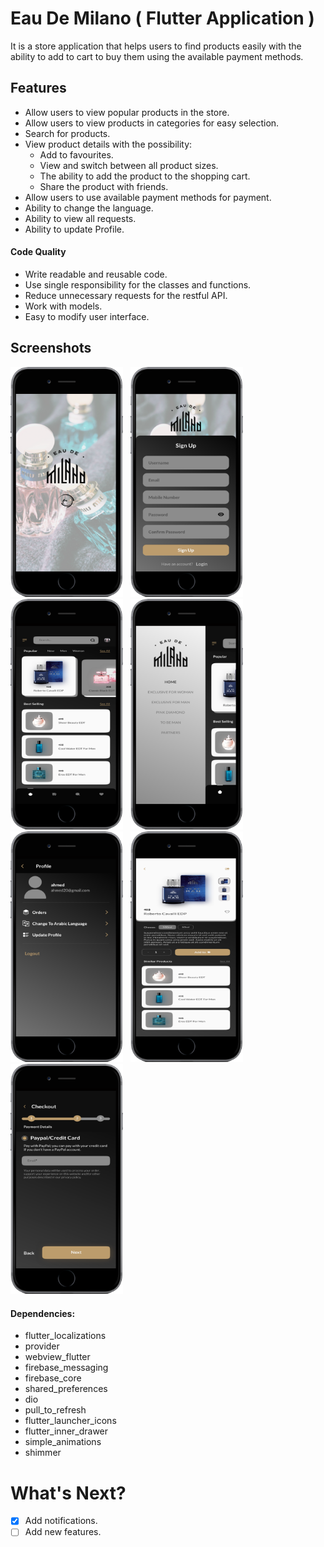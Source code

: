 # Eau De Milano  ( Flutter Application )

It is a store application that helps users to find products easily with the ability to add to cart to buy them using the available payment methods.

## Features

* Allow users to view popular products in the store.
* Allow users to view products in categories for easy selection.
* Search for products.
* View product details with the possibility:
  * Add to favourites.
  * View and switch between all product sizes.
  * The ability to add the product to the shopping cart.
  * Share the product with friends.
* Allow users to use available payment methods for payment.
* Ability to change the language.
* Ability to view all requests.
* Ability to update Profile.

#### Code Quality

* Write readable and reusable code.
* Use single responsibility for the classes and functions.
* Reduce unnecessary requests for the restful API.
* Work with models.
* Easy to modify user interface.


## Screenshots
<p>
<img src="screenshoots/mobile-black (1).png" alt="Eau De Milano" width="180">
&nbsp;
<img src="screenshoots/mobile-black (2).png" alt="Eau De Milano" width="180">
&nbsp;
<img src="screenshoots/mobile-black (7).png" alt="Eau De Milano" width="180">
&nbsp;
<img src="screenshoots/mobile-black (6).png" alt="Eau De Milano" width="180">
&nbsp;
<img src="screenshoots/mobile-black (3).png" alt="Eau De Milano" width="180">
&nbsp;
<img src="screenshoots/mobile-black (5).png" alt="Eau De Milano" width="180">
&nbsp;
<img src="screenshoots/mobile-black (4).png" alt="Eau De Milano" width="180">
</p>

#### Dependencies:
- flutter_localizations
- provider
- webview_flutter
- firebase_messaging
- firebase_core
- shared_preferences
- dio
- pull_to_refresh
-  flutter_launcher_icons
-  flutter_inner_drawer
- simple_animations
-  shimmer


# What's Next?
 - [X] Add notifications.
 - [ ] Add new features.